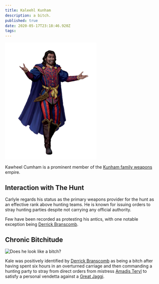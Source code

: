 ```yaml
---
title: Kaleehl Kunham
description: a bitch.
published: true
date: 2020-05-17T23:18:46.920Z
tags: 
---
```


<img src="https://raw.githubusercontent.com/halomademeapc/neeark-content/master/assets/people/kaleehl.png" style="max-width: 300px" alt="Kaleehl Kunham, a bitch" />

Kawheel Cumham is a prominent member of the [Kunham family weapons](/factions/kunham-weapons) empire.  

## Interaction with The Hunt
Carlyle regards his status as the primary weapons provider for the hunt as an effective rank above hunting teams.  He is known for issuing orders to stray hunting parties despite not carrying any official authority.  

Few have been recorded as protesting his antics, with one notable exception being [Derrick Branscomb](/people/derrick-branscomb).

## Chronic Bitchitude
![Does he look like a bitch?](https://media.giphy.com/media/upKWoKaC7YpKE/source.gif)

Kale was positively identified by [Derrick Branscomb](/people/derrick-branscomb) as being a bitch after having spent six hours in an overturned carriage and then commanding a hunting party to stray from direct orders from mistress [Amadis Teryl](/people/amadis-teryl) to satisfy a personal vendetta against a  [Great Jaggi](https://www.dandwiki.com/wiki/Jaggi_(5e_Creature)).